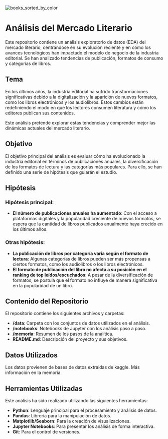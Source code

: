 ![books_sorted_by_color](https://library.ucf.edu/wp-content/uploads/sites/5/2016/03/sort-by-color.jpg)

# Análisis del Mercado Literario

Este repositorio contiene un análisis exploratorio de datos (EDA) del mercado literario, centrándose en su evolución reciente y en cómo los avances tecnológicos han impactado el modelo de negocio de la industria editorial. Se han analizado tendencias de publicación, formatos de consumo y categorías de libros.

## **Tema**

En los últimos años, la industria editorial ha sufrido transformaciones significativas debido a la digitalización y la aparición de nuevos formatos, como los libros electrónicos y los audiolibros. Estos cambios están redefiniendo el modo en que los lectores consumen literatura y cómo los editores publican sus contenidos.

Este análisis pretende explorar estas tendencias y comprender mejor las dinámicas actuales del mercado literario.

## **Objetivo**

El objetivo principal del análisis es evaluar cómo ha evolucionado la industria editorial en términos de publicaciones anuales, la diversificación de los formatos de lectura y las categorías más populares. Para ello, se han definido una serie de hipótesis que guiarán el estudio.

## **Hipótesis**

### Hipótesis principal:
- **El número de publicaciones anuales ha aumentado**: Con el acceso a plataformas digitales y la popularidad creciente de nuevos formatos, se espera que la cantidad de libros publicados anualmente haya crecido en los últimos años.

### Otras hipótesis:
- **La publicación de libros por categoría varía según el formato de lectura**: Algunas categorías de libros pueden ser más propensas a ciertos formatos, como los audiolibros o los libros electrónicos.
- **El formato de publicación del libro no afecta a su posición en el ranking de top leídos/escuchados**: A pesar de la diversificación de formatos, se postula que el formato no influye de manera significativa en la popularidad de un libro.

## **Contenido del Repositorio**

El repositorio contiene los siguientes archivos y carpetas:

- **/data**: Carpeta con los conjuntos de datos utilizados en el análisis.
- **/notebooks**: Notebooks de Jupyter con los análisis paso a paso.
- **/memoria**: Resumen de los pasos de la analítica.
- **README.md**: Descripción del proyecto y sus objetivos.

## **Datos Utilizados**

Los datos provienen de bases de datos extraidas de kaggle.
Más información en la memoria.

## **Herramientas Utilizadas**

Este análisis ha sido realizado utilizando las siguientes herramientas:
- **Python**: Lenguaje principal para el procesamiento y análisis de datos.
- **Pandas**: Librería para la manipulación de datos.
- **Matplotlib/Seaborn**: Para la creación de visualizaciones.
- **Jupyter Notebooks**: Para presentar los análisis de forma interactiva.
- **Git**: Para el control de versiones.

